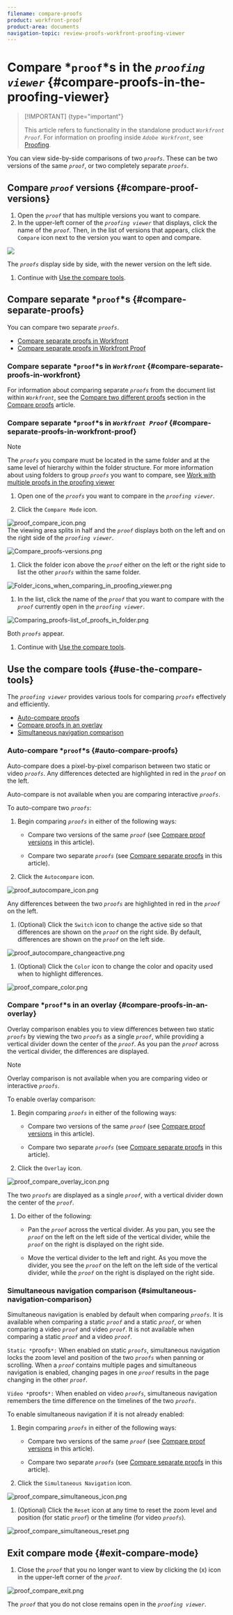 ```yaml
---
filename: compare-proofs
product: workfront-proof
product-area: documents
navigation-topic: review-proofs-workfront-proofing-viewer
---
```




# Compare *`proof`*s in the *`proofing viewer`* {#compare-proofs-in-the-proofing-viewer}



>[!IMPORTANT] {type="important"}
>
>This article refers to functionality in the standalone product *`Workfront Proof`*. For information on proofing inside *`Adobe Workfront`*, see [Proofing](_proofing.md).


You can view side-by-side comparisons of two *`proofs`*. These can be two versions of the same *`proof`*, or two completely separate *`proofs`*.


## Compare *`proof`* versions {#compare-proof-versions}




1. Open the *`proof`* that has multiple versions you want to compare.
1.  In the upper-left corner of the *`proofing viewer`* that displays, click the name of the *`proof`*. Then, in the list of versions that appears, click the `Compare` icon next to the version you want to open and compare.  



   ![](assets/compare-proofs-choose-version-350x115.jpg)   



   The *`proofs`* display side by side, with the newer version on the left side.

1. Continue with [Use the compare tools](#using-compare-tools).




## Compare separate *`proof`*s {#compare-separate-proofs}

You can compare two separate *`proofs`*.&nbsp;



* [Compare separate proofs in Workfront](#comparing-separate-proofs-in-workfront) 
* [Compare separate proofs in Workfront Proof](#comparing-separate-proofs-in-workfront-proof) 




### Compare separate *`proof`*s in *`Workfront`* {#compare-separate-proofs-in-workfront}

For information about comparing separate *`proofs`* from the document list within *`Workfront`*, see the [Compare two different proofs](compare-proofs.md#comparing-two-proofs-from-a-document-list) section in the [Compare proofs](compare-proofs.md) article.


### Compare separate *`proof`*s in *`Workfront Proof`* {#compare-separate-proofs-in-workfront-proof}



>[!NOTE]
>
>The *`proofs`* you compare must be located in the same folder and at the same level of hierarchy within the folder structure. For more information about using folders to group *`proofs`* you want to compare, see [Work with multiple proofs in the proofing viewer](work-with-multiple-proofs.md)&nbsp; 





1. Open one of the *`proofs`* you want to compare in the *`proofing viewer`*.

1.  Click the `Compare Mode` icon.  



   ![proof_compare_icon.png](assets/proof-compare-icon.png)   
   The viewing area splits in half and the *`proof`* displays both on the left and on the right side of the *`proofing viewer`*.  



   ![Compare_proofs-versions.png](assets/compare-proofs-versions-350x180.png)



1.  Click the folder icon above the *`proof`* either on the left or the right side to list the other *`proofs`* within the same folder.  



   ![Folder_icons_when_comparing_in_proofing_viewer.png](assets/folder-icons-when-comparing-in-proofing-viewer-350x121.png)



1.  In the list, click the name of the *`proof`* that you want to compare with the *`proof`* currently open in the *`proofing viewer`*.


   ![Comparing_proofs-list_of_proofs_in_folder.png](assets/comparing-proofs-list-of-proofs-in-folder-350x89.png)




   Both *`proofs`* appear.

1. Continue with [Use the compare tools](#using-compare-tools).




## Use the compare tools {#use-the-compare-tools}

The *`proofing viewer`* provides various tools for comparing *`proofs`* effectively and efficiently.&nbsp;



* [Auto-compare proofs](#autocomparing-proofs) 
* [Compare proofs in an overlay](#comparing-proofs-in-an-overlay) 
* [Simultaneous navigation comparison](#simultaneous-navigation-comparison) 




### Auto-compare *`proof`*s {#auto-compare-proofs}

Auto-compare does a pixel-by-pixel comparison between two static or video *`proofs`*. Any differences detected are highlighted in red in the *`proof`* on the left.


Auto-compare is not available when you are comparing interactive *`proofs`*.&nbsp;


To auto-compare two *`proofs`*:



1. Begin comparing *`proofs`* in either of the following ways:
    
    
    * Compare two versions of the same *`proof`* (see [Compare proof versions](#comparing-proof-versions) in this article).
    
    * Compare two separate *`proofs`* (see [Compare separate proofs](#comparing-separate-proofs) in this article).
    
    
    

1.  Click the `Autocompare` icon.  



   ![proof_autocompare_icon.png](assets/proof-autocompare-icon-31x32.png)   



   Any differences between the two *`proofs`* are highlighted in red in the *`proof`* on the left.

1.  (Optional) Click the `Switch` icon to change the active side so that differences are shown on the *`proof`* on the right side. By default, differences are shown on the *`proof`* on the left side.  



   ![proof_autocompare_changeactive.png](assets/proof-autocompare-changeactive.png)



1.  (Optional) Click the `Color` icon to change the color and opacity used when to highlight differences.  



   ![proof_compare_color.png](assets/proof-compare-color.png)







### Compare *`proof`*s in an overlay {#compare-proofs-in-an-overlay}

Overlay comparison enables you to view differences between two static *`proofs`* by viewing the two *`proofs`* as a single *`proof`*, while providing a vertical divider down the center of the *`proof`*. As you pan the *`proof`* across the vertical divider, the differences are displayed.&nbsp;


>[!NOTE]
>
>Overlay comparison is not available when you are comparing video or interactive *`proofs`*.&nbsp;


To enable overlay comparison:



1. Begin comparing *`proofs`* in either of the following ways:
    
    
    * Compare two versions of the same *`proof`* (see [Compare proof versions](#comparing-proof-versions) in this article).
    
    * Compare two separate *`proofs`* (see [Compare separate proofs](#comparing-separate-proofs) in this article).
    
    
    

1.  Click the `Overlay` icon.  



   ![proof_compare_overlay_icon.png](assets/proof-compare-overlay-icon.png)   



   The two *`proofs`* are displayed as a single *`proof`*, with a vertical divider down the center of the *`proof`*.&nbsp;

1. Do either of the following: 
    
    
    * Pan the *`proof`* across the vertical divider. As you pan, you see the *`proof`* on the left on the left side of the vertical divider, while the *`proof`* on the right is displayed on the right side.&nbsp;
    
    * Move the vertical divider to the left and right. As you move the divider, you see the *`proof`* on the left on the left side of the vertical divider, while the *`proof`* on the right is displayed on the right side.&nbsp;
    
    
    




### Simultaneous navigation comparison {#simultaneous-navigation-comparison}

Simultaneous navigation is enabled by default when comparing *`proofs`*. It is available when comparing a static *`proof`* and a static *`proof`*, or when comparing a video *`proof`* and video *`proof`*. It is not available when comparing a static *`proof`* and a video *`proof`*.


`Static *`proofs`*:` When enabled on static *`proofs`*, simultaneous navigation locks the zoom level and position of the two *`proofs`* when panning or scrolling. When a *`proof`* contains multiple pages and simultaneous navigation is enabled, changing pages in one *`proof`* results in the page changing in the other *`proof`*.


`Video *`proofs`*:` When enabled on video *`proofs`*, simultaneous navigation remembers the time difference on the timelines of the two *`proofs`*.


To enable simultaneous navigation if it is not already enabled:



1. Begin comparing *`proofs`* in either of the following ways:
    
    
    * Compare two versions of the same *`proof`* (see [Compare proof versions](#comparing-proof-versions) in this article).
    
    * Compare two separate *`proofs`* (see [Compare separate proofs](#comparing-separate-proofs) in this article).
    
    
    

1.  Click the `Simultaneous Navigation` icon.  



   ![proof_compare_simultaneous_icon.png](assets/proof-compare-simultaneous-icon.png)



1.  (Optional) Click the `Reset` icon at any time to reset the zoom level and position (for static *`proof`*) or the timeline (for video *`proofs`*).  



   ![proof_compare_simultaneous_reset.png](assets/proof-compare-simultaneous-reset.png)







## Exit compare mode {#exit-compare-mode}




1.  Close the *`proof`* that you no longer want to view by clicking the (x) icon in the upper-left corner of the *`proof`*.  



   ![proof_compare_exit.png](assets/proof-compare-exit-350x163.png)   



   The *`proof`* that you do not close remains open in the *`proofing viewer`*.&nbsp;




